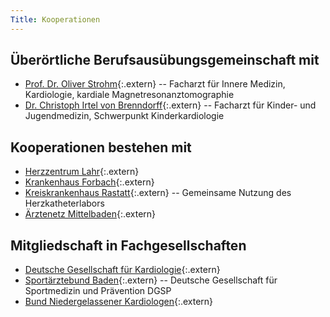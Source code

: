 ```yaml
---
Title: Kooperationen
---
```


Überörtliche Berufsausübungsgemeinschaft mit
--------------------------------------------

* [Prof. Dr. Oliver Strohm](http://zentrum-kardiologie.de){:.extern} -- Facharzt für Innere Medizin, Kardiologie, kardiale Magnetresonanztomographie
* [Dr. Christoph Irtel von Brenndorff](http://zentrum-kardiologie.de){:.extern} -- Facharzt für Kinder- und Jugendmedizin, Schwerpunkt Kinderkardiologie

Kooperationen bestehen mit
--------------------------

* [Herzzentrum Lahr](http://www.mediclin.de/herzzentrum-lahr){:.extern}
* [Krankenhaus Forbach](http://www.klinikum-mittelbaden.de){:.extern}
* [Kreiskrankenhaus Rastatt](www.klinikum-mittelbaden.de){:.extern} -- Gemeinsame Nutzung des Herzkatheterlabors
* [Ärztenetz Mittelbaden](http://www.ae-mb.de){:.extern}

Mitgliedschaft in Fachgesellschaften
------------------------------------

* [Deutsche Gesellschaft für Kardiologie](http://www.dgkardio.de){:.extern}
* [Sportärztebund Baden](http://www.badischer-sportbund.de){:.extern} -- Deutsche Gesellschaft für Sportmedizin und Prävention DGSP
* [Bund Niedergelassener Kardiologen](http://www.bnk.de){:.extern}
